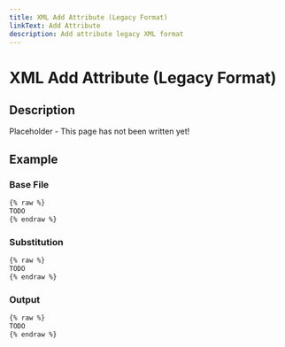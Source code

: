```yaml
---
title: XML Add Attribute (Legacy Format)
linkText: Add Attribute
description: Add attribute legacy XML format
---
```


# XML Add Attribute (Legacy Format)

## Description

Placeholder - This page has not been written yet!

## Example

### Base File

```XML
{% raw %}
TODO
{% endraw %}
```

### Substitution

```XML
{% raw %}
TODO
{% endraw %}
```

### Output

```XML
{% raw %}
TODO
{% endraw %}
```
